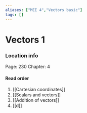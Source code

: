 ```yaml
---
aliases: ["MEE 4","Vectors basic"]
tags: []
---
```


# Vectors 1

### Location info
Page: 230
Chapter: 4

#### Read order

1) [[Cartesian coordinates]]
2) [[Scalars and vectors]]
3) [[Addition of vectors]]
4) [[d]]